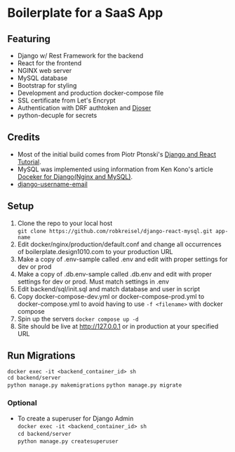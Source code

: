 # Boilerplate for a SaaS App 

## Featuring
- Django w/ Rest Framework for the backend
- React for the frontend
- NGINX web server
- MySQL database
- Bootstrap for styling
- Development and production docker-compose file 
- SSL certificate from Let's Encrypt
- Authentication with DRF authtoken and [Djoser](https://djoser.readthedocs.io/en/latest/)
- python-decuple for secrets

## Credits
- Most of the initial build comes from Piotr Ptonski's [Django and React Tutorial](https://saasitive.com/tutorial/django-react-boilerplate-saas/). 
- MySQL was implemented using information from Ken Kono's article [Doceker for Django(Nginx and MySQL)](https://medium.com/@kenkono/docker-for-django-nginx-and-mysql-5960a611829e). 
- [django-username-email](https://pypi.org/project/django-username-email/) 

## Setup
1. Clone the repo to your local host <br/>
`git clone https://github.com/robkreisel/django-react-mysql.git app-name`
1. Edit docker/nginx/production/default.conf and change all occurrences of boilerplate.design1010.com to your production URL
1. Make a copy of .env-sample called .env and edit with proper settings for dev or prod
1. Make a copy of .db.env-sample called .db.env and edit with proper settings for dev or prod. Must match settings in .env
1. Edit backend/sql/init.sql and match database and user in script
1. Copy docker-compose-dev.yml or docker-compose-prod.yml to docker-compose.yml to avoid having to use `-f <filename>` with docker compose
1. Spin up the servers `docker compose up -d`
1. Site should be live at http://127.0.0.1 or in production at your specified URL

## Run Migrations
`docker exec -it <backend_container_id> sh` <br/>
`cd backend/server` <br/>
`python manage.py makemigrations`
`python manage.py migrate`

### Optional
- To create a superuser for Django Admin <br/>
`docker exec -it <backend_container_id> sh` <br/>
`cd backend/server` <br/>
`python manage.py createsuperuser`




